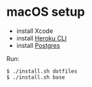 # macOS setup

- install Xcode
- install [Heroku CLI](https://devcenter.heroku.com/articles/heroku-cli)
- install [Postgres](http://postgresapp.com/)

Run:

```
$ ./install.sh dotfiles
$ ./install.sh base
```
